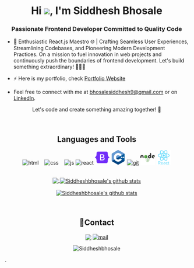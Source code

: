 <h1 align="center">Hi <img src="https://raw.githubusercontent.com/MartinHeinz/MartinHeinz/master/wave.gif" width="35px">, I'm Siddhesh Bhosale</h1>
<h3 align="center">Passionate Frontend Developer Committed to Quality Code</h3>



- 🚀 Enthusiastic React.js Maestro 🌐 | Crafting Seamless User Experiences, Streamlining Codebases, and Pioneering Modern Development Practices. On a mission to fuel innovation in web projects and continuously push the boundaries of frontend development. Let's build something extraordinary! 👨‍💻✨


- ⚡ Here is my portfolio, check [Portfolio Website]()
- Feel free to connect with me at bhosalesiddhesh9@gmail.com or on [LinkedIn](https://my-portfolio-siddheshbhosale.netlify.app/).

<p align="center">
Let's code and create something amazing together! 🚀
</p>
<br>

<h2 align="center" >Languages and Tools</h3>
<p align="center">
  <img src="https://upload.wikimedia.org/wikipedia/commons/thumb/6/61/HTML5_logo_and_wordmark.svg/2048px-HTML5_logo_and_wordmark.svg.png" alt="html" width="auto" height="40">&nbsp;&nbsp;&nbsp;
  <img src='https://upload.wikimedia.org/wikipedia/commons/thumb/d/d5/CSS3_logo_and_wordmark.svg/1200px-CSS3_logo_and_wordmark.svg.png' alt="css" width="auto" height="40">&nbsp;&nbsp;&nbsp;
  <img src='https://upload.wikimedia.org/wikipedia/commons/6/6a/JavaScript-logo.png' height='40' width='auto' alt="js">
  <img src="https://upload.wikimedia.org/wikipedia/commons/thumb/a/a7/React-icon.svg/1280px-React-icon.svg.png" alt="react" width="auto" height="40"/>
  <a href="https://getbootstrap.com" target="_blank"> <img src="https://github.com/devicons/devicon/blob/master/icons/bootstrap/bootstrap-plain.svg" alt="bootstrap" width="40" height="40"/></a> 
  <a href="https://www.w3schools.com/cpp/" target="_blank"> <img src="https://github.com/devicons/devicon/blob/master/icons/cplusplus/cplusplus-original.svg" alt="cplusplus" width="40" height="40"/></a> 
  <a href="https://git-scm.com/" target="_blank"> <img src="https://www.vectorlogo.zone/logos/git-scm/git-scm-icon.svg" alt="git" width="40" height="40"/></a>  
  <a href="https://nodejs.org" target="_blank"> <img src="https://github.com/devicons/devicon/blob/master/icons/nodejs/nodejs-original-wordmark.svg" alt="nodejs" width="40" height="40"/></a>
  <a href="https://reactjs.org/" target="_blank"> <img src="https://github.com/devicons/devicon/blob/master/icons/react/react-original-wordmark.svg" alt="react" width="40" height="40"/></a>
<p align="center">
  
<br>
  
<a href="https://github.com/Siddheshbhosale/github-readme-stats">
  <img align="center" src="https://github-readme-stats.vercel.app/api/top-langs/?username=Siddheshbhosale&theme=radical&hide=glsl,python" />
</a>
<a href="https://github.com/Siddheshbhosale/github-readme-stats">
  <img align="center" src="https://github-readme-stats.vercel.app/api?username=Siddheshbhosale&show_icons=true&theme=radical&line_height=27" alt="Siddheshbhosale's github stats" />
</a>
<p align="center">
<a align="center" href="https://github.com/Siddheshbhosale/github-readme-stats">
  <img align="center" src="https://github-readme-streak-stats.herokuapp.com/?user=Siddheshbhosale&theme=dark" alt="Siddheshbhosale's github stats" />
</a>
</p>

<br>

<h2  align="center" display="block"> 💬Contact</h2>
<p align="center">
<a href="https://www.linkedin.com/in/siddheshbhosale"><img align="center" height="40" src="https://img.icons8.com/color/144/000000/linkedin.png"/></a>
<a href="bhosalesiddhesh9@gmail.com"><img align="center" height="40" src="https://img.icons8.com/3d-fluency/94/mail.png" alt="mail"/></a>
</p>
<p align="center"><img src="https://komarev.com/ghpvc/?username=Siddheshbhosale" alt="Siddheshbhosale" /></p>.

